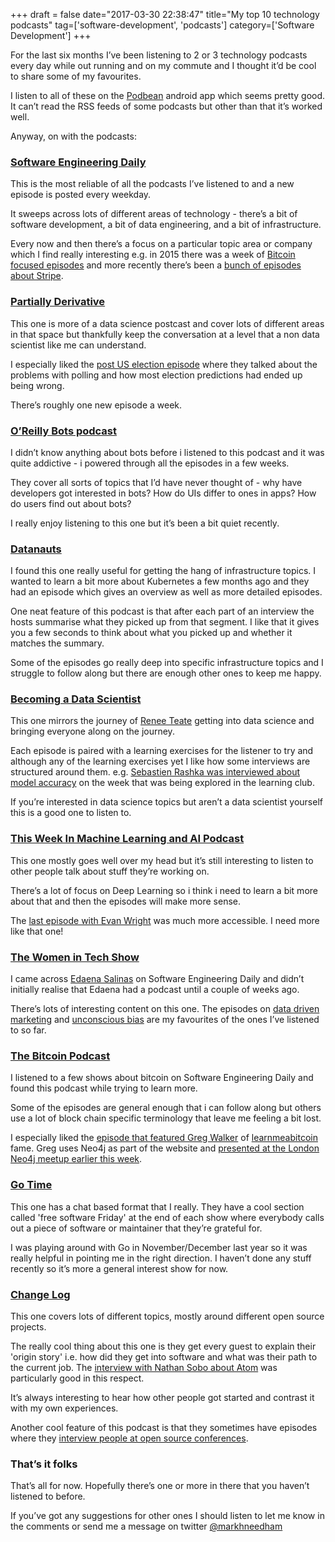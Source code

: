 +++
draft = false
date="2017-03-30 22:38:47"
title="My top 10 technology podcasts"
tag=['software-development', 'podcasts']
category=['Software Development']
+++

<p>For the last six months I&#8217;ve been listening to 2 or 3 technology podcasts every day while out running and on my commute and I thought it&#8217;d be cool to share some of my favourites.</p>


<p>I listen to all of these on the <a href="https://www.podbean.com/">Podbean</a> android app which seems pretty good. It can&#8217;t read the RSS feeds of some podcasts but other than that it&#8217;s worked well.</p>


<p>Anyway, on with the podcasts:</p>

<h3 id="__a_href_https_softwareengineeringdaily_com_category_podcast_software_engineering_daily_a"><a href="https://softwareengineeringdaily.com/category/podcast/">Software Engineering Daily</a></h3>

<p>This is the most reliable of all the podcasts I&#8217;ve listened to and a new episode is posted every weekday.</p>


<p>It sweeps across lots of different areas of technology - there&#8217;s a bit of software development, a bit of data engineering, and a bit of infrastructure.</p>


<p>Every now and then there&#8217;s a focus on a particular topic area or company which I find really interesting e.g. in 2015 there was a week of <a href="https://softwareengineeringdaily.com/tag/bitcoin/">Bitcoin focused episodes</a> and more recently there&#8217;s been a <a href="https://softwareengineeringdaily.com/tag/stripe/">bunch of episodes about Stripe</a>.</p>

<h3 id="__a_href_http_partiallyderivative_com_partially_derivative_a"><a href="http://partiallyderivative.com/">Partially Derivative</a></h3>

<p>This one is more of a data science postcast and cover lots of different areas in that space but thankfully keep the conversation at a level that a non data scientist like me can understand.</p>


<p>I especially liked the <a href="http://partiallyderivative.com/podcast/2016/11/14/decision-boundary-2016-margin-of-terror">post US election episode</a> where they talked about the problems with polling and how most election predictions had ended up being wrong.</p>


<p>There&#8217;s roughly one new episode a week.</p>

<h3 id="__a_href_https_www_oreilly_com_topics_oreilly_bots_podcast_o_reilly_bots_podcast_a"><a href="https://www.oreilly.com/topics/oreilly-bots-podcast">O&#8217;Reilly Bots podcast</a></h3>

<p>I didn&#8217;t know anything about bots before i listened to this podcast and it was quite addictive - i powered through all the episodes in a few weeks.</p>


<p>They cover all sorts of topics that I&#8217;d have never thought of - why have developers got interested in bots? How do UIs differ to ones in apps? How do users find out about bots?</p>


<p>I really enjoy listening to this one but it&#8217;s been a bit quiet recently.</p>

<h3 id="__a_href_http_packetpushers_net_series_datanauts_podcast_datanauts_a"><a href="http://packetpushers.net/series/datanauts-podcast/">Datanauts</a></h3>

<p>I found this one really useful for getting the hang of infrastructure topics. I wanted to learn a bit more about  Kubernetes a few months ago and they had an episode which gives an overview as well as more detailed episodes.</p>


<p>One neat feature of this podcast is that after each part of an interview the hosts summarise what they picked up from that segment. I like that it gives you a few seconds to think about what you picked up and whether it matches the summary.</p>


<p>Some of the episodes go really deep into specific infrastructure topics and I struggle to follow along but there are enough other ones to keep me happy.</p>

<h3 id="__a_href_https_www_becomingadatascientist_com_category_podcast_becoming_a_data_scientist_a"><a href="https://www.becomingadatascientist.com/category/podcast/">Becoming a Data Scientist</a></h3>

<p>This one mirrors the journey of <a href="https://twitter.com/BecomingDataSci">Renee Teate</a> getting into data science and bringing everyone along on the journey.</p>


<p>Each episode is paired with a learning exercises  for the listener to try and although any of the learning exercises yet I like how some interviews are structured around them. e.g. <a href="https://www.becomingadatascientist.com/2016/03/28/becoming-a-data-scientist-podcast-episode-08-sebastian-raschka/">Sebastien Rashka was interviewed about model accuracy</a> on the week that was being explored in the learning club.</p>


<p>If you&#8217;re interested in data science topics but aren&#8217;t a data scientist yourself this is a good one to listen to.</p>

<h3 id="__a_href_https_twimlai_com_this_week_in_machine_learning_and_ai_podcast_a"><a href="https://twimlai.com/">This Week In Machine Learning and AI Podcast</a></h3>

<p>This one mostly goes well over my head but it&#8217;s still interesting to listen to other people talk about stuff they&#8217;re working on.</p>


<p>There&#8217;s a lot of focus on Deep Learning so i think i need to learn a bit more about that and then the episodes will make more sense.</p>


<p>The <a href="https://twimlai.com/machine-learning-cybersecurity-evan-wright/">last episode with Evan Wright</a> was much more accessible. I need more like that one!</p>

<h3 id="__a_href_https_thewomenintechshow_com_the_women_in_tech_show_a"><a href="https://thewomenintechshow.com/">The Women in Tech Show</a></h3>

<p>I came across <a href="https://twitter.com/edaenas">Edaena Salinas</a> on Software Engineering Daily and didn&#8217;t initially realise that Edaena had a podcast until a couple of weeks ago.</p>


<p>There&#8217;s lots of interesting content on this one. The episodes on <a href="https://thewomenintechshow.com/2017/01/30/data-driven-marketing-with-jessica-jobes/">data driven marketing</a> and <a href="https://thewomenintechshow.com/2016/12/13/unconscious-bias-in-hiring-with-stephanie-lampkin/">unconscious bias</a> are my favourites of the ones I&#8217;ve listened to so far.</p>

<h3 id="__a_href_http_thebitcoinpodcast_com_the_bitcoin_podcast_a"><a href="http://thebitcoinpodcast.com/">The Bitcoin Podcast</a></h3>

<p>I listened to a few shows about bitcoin on Software Engineering Daily and found this podcast while trying to learn more.</p>


<p>Some of the episodes are general enough that i can follow along but others use a lot of block chain specific terminology that leave me feeling a bit lost.</p>


<p>I especially liked the <a href="http://thebitcoinpodcast.com/episode-118/">episode that featured Greg Walker</a> of <a href="http://learnmeabitcoin.com">learnmeabitcoin</a> fame. Greg uses Neo4j as part of the website and <a href="https://www.meetup.com/graphdb-london/events/237954465/">presented at the London Neo4j meetup earlier this week</a>.</p>

<h3 id="__a_href_https_changelog_com_gotime_go_time_a"><a href="https://changelog.com/gotime">Go Time</a></h3>

<p>This one has a chat based format that I really. They have a cool section called 'free software Friday' at the end of each show where everybody calls out a piece of software or  maintainer that they&#8217;re grateful for.</p>


<p>I was playing around with Go in November/December last year so it was really helpful in pointing me in the right direction. I haven&#8217;t done any stuff recently so it&#8217;s more a general interest show for now.</p>

<h3 id="__a_href_https_changelog_com_change_log_a"><a href="https://changelog.com/">Change Log</a></h3>

<p>This one covers lots of different topics, mostly around different open source projects.</p>


<p>The really cool thing about this one is they get every guest to explain their 'origin story' i.e. how did they get into software and what was their path to the current job. The <a href="https://changelog.com/podcast/241">interview with Nathan Sobo about Atom</a> was particularly good in this respect.</p>


<p>It&#8217;s always interesting to hear how other people got started and contrast it with my own experiences.</p>


<p>Another cool feature of this podcast is that they sometimes have episodes where they <a href="https://changelog.com/podcast/238">interview people at open source conferences</a>.</p>

<h3 id="_that_s_it_folks">That&#8217;s it folks</h3>

<p>That&#8217;s all for now. Hopefully there&#8217;s one or more in there that you haven&#8217;t listened to before.</p>


<p>If you&#8217;ve got any suggestions for other ones I should listen to let me know in the comments or send me a message on twitter <a href="https://twitter.com/markhneedham">@markhneedham</a></p>


